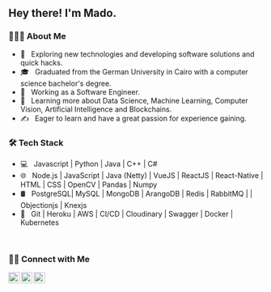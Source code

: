 <h2> Hey there! I'm Mado.</h2>

<h3> 👨🏻‍💻 About Me </h3>

- 🤔 &nbsp; Exploring new technologies and developing software solutions and quick hacks.
- 🎓 &nbsp; Graduated from the German University in Cairo with a computer science bachelor's degree.
- 💼 &nbsp; Working as a Software Engineer.
- 🌱 &nbsp; Learning more about Data Science, Machine Learning, Computer Vision, Artificial Intelligence and Blockchains.
- ✍️ &nbsp; Eager to learn and have a great passion for experience gaining.

<h3>🛠 Tech Stack</h3>

- 💻 &nbsp; Javascript | Python | Java | C++ | C#
- 🌐 &nbsp; Node.js | JavaScript | Java (Netty) | VueJS | ReactJS | React-Native | HTML | CSS | OpenCV | Pandas | Numpy 
- 🛢 &nbsp; PostgreSQL| MySQL | MongoDB | ArangoDB | Redis | RabbitMQ |  | Objectionjs | Knexjs
- 🔧 &nbsp; Git | Heroku | AWS | CI/CD | Cloudinary | Swagger | Docker | Kubernetes

<br/>


<h3> 🤝🏻 Connect with Me </h3>

  <p align="center">
    <a href="https://www.linkedin.com/in/madoooaboelazaiem/">
    <img align="left" alt="Ajay's Linkdein" width="22px" src="https://cdn.jsdelivr.net/npm/simple-icons@v3/icons/linkedin.svg" />
    </a>
    <a href="https://kaggle.com/madoooaboelazaiem/a">
    <img align="left" alt="Ajay's Kaggle" width="22px" src="https://cdn.jsdelivr.net/npm/simple-icons@3.1.0/icons/kaggle.svg" />
    </a>
    <a href="https://github.com/madoooaboelazaiem">
    <img align="left" alt="Ajay's Github" width="22px" src="https://cdn.jsdelivr.net/npm/simple-icons@v3/icons/github.svg" />
    </a>
  </p>

